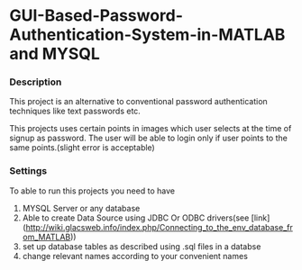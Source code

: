 # GUI-Based-Password-Authentication-System-in-MATLAB and MYSQL
### Description

This project is an alternative to conventional password authentication techniques like text passwords etc.

This projects uses certain points in images  which user selects at the time of signup as password. The user will be able to login only if user points to the same points.(slight error is acceptable)

### Settings
To able to run this projects you need to have

1. MYSQL Server or any database
2. Able to create Data Source using JDBC Or ODBC drivers(see [link] (http://wiki.glacsweb.info/index.php/Connecting_to_the_env_database_from_MATLAB))
3. set up database tables as described using .sql files in a databse
4. change relevant names according to your convenient names
 
